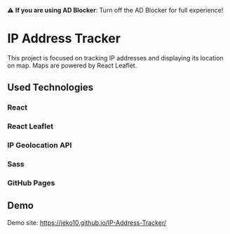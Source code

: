 :warning: **If you are using AD Blocker**: Turn off the AD Blocker for full experience!

# IP Address Tracker

This project is focused on tracking IP addresses and displaying its location on map. Maps are powered by React Leaflet.

## Used Technologies

### React

### React Leaflet

### IP Geolocation API

### Sass

### GitHub Pages

## Demo

Demo site: https://jeko10.github.io/IP-Address-Tracker/
